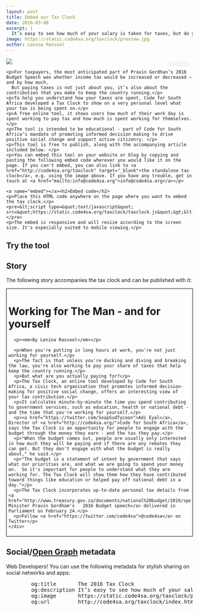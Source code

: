 ```yaml
---
layout: post
title: Embed our Tax Clock
date: 2016-03-08
excerpt: |
  It’s easy to see how much of your salary is taken for taxes, but do you know how many hours are allocated to those deductions? Enter your salary to see how your tax money is being spent.
image: https://static.code4sa.org/taxclock/preview.jpg
author: Lenina Rassool
---
```


<div class="row">
  <div class="col-xs-12 col-md-6">
    <div style="position: relative">
      <div style="position: absolute; right: 0px; padding: 5px">
        <a href="#embed" style="color: #e6e6e6">&lt;EMBED&gt;</a>
      </div>
      <a href="http://code4sa.org/taxclock" target="_blank"><img src="https://static.code4sa.org/taxclock/preview.jpg" class="img-responsive"></a>
      <br/>
    </div>

    <p>For taxpayers, the most anticipated part of Pravin Gordhan’s 2016 Budget Speech was whether income tax would be increased or decreased – and by how much.
      But paying taxes is not just about you, it’s also about the contribution that you make to keep the country running.</p>
    <p>To help you understand how your taxes are spent, Code for South Africa developed a Tax Clock to show on a very personal level what your tax is being spent on.</p>
    <p>A free online tool, it shows users how much of their work day is spent working to pay tax and how much is spent working for themselves. </p>
    <p>The tool is intended to be educational - part of Code for South Africa’s mandate of promoting informed decision making to drive positive social change and support active citizenry. </p>
    <p>This tool is free to publish, along with the accompanying article included below. </p>
    <p>You can embed this tool on your website or blog by copying and pasting the following embed code wherever you would like it on the page. If you can't embed, you can also link to <a href="http://code4sa.org/taxclock" target="_blank">the standalone tax clock</a>, e.g. using the image above. If you have any trouble, get in touch at <a href="mailto:info@code4sa.org">info@code4sa.org</a></p>

    <a name="embed"></a><h2>Embed code</h2>
    <p>Place this HTML code anywhere on the page where you want to embed the tax clock.</p>
    <pre>&lt;script type=&quot;text/javascript&quot; src=&quot;https://static.code4sa.org/taxclock/taxclock.js&quot;&gt;&lt;/script&gt;</pre>
    <p>The embed is responsive and will resize according to the screen size. It's especially suited to mobile viewing.</p>

  </div>
</div>
<div class="row">
  <div class="col-xs-12 col-md-6">
    <h2>Try the tool</h2>
    <script type="text/javascript" src="https://static.code4sa.org/taxclock/taxclock.js"></script>
  </div>
  <div class="col-xs-12 col-md-6">
    <h2>Story</h2>
    <p>The following story accompanies the tax clock and can be published with it:</p>
    <div class="" style="border: 1px solid black; padding: 5px">
      <h1>Working for The Man - and for yourself</h1>

      <p><em>By Lenina Rassool</em></p>

      <p>When you're putting in long hours at work, you're not just working for yourself.</p>
      <p>The fact is that unless you're ducking and diving and breaking the law, you're also working to pay your share of taxes that help keep the country running.</p>
      <p>But what are you actually paying for?</p>
      <p>The Tax Clock, an online tool developed by Code for South Africa, a civic tech organisation that promotes informed decision-making for positive social change, offers an interesting view of your tax contribution.</p>
      <p>It calculates minute-by-minute the time you spend contributing to government services, such as education, health or national debt - and the time that you're working for yourself.</p>
      <p><a href="https://twitter.com/SoapSudTycoon">Adi Eyal</a>, Director of <a href="http://code4sa.org/">Code for South Africa</a>, says the Tax Clock is an opportunity for people to engage with the budget through the money they earn - and the tax they pay.</p>
      <p>"When the budget comes out, people are usually only interested in how much they will be paying and if there are any rebates they can get. But they don't engage with what the budget is really about," he said.</p>
      <p>"The budget is a statement of intent by government that says what our priorities are, and what we are going to spend your money on.  So it's important for people to understand what they are working for. The Tax Clock will show them how they have contributed toward things like education or helped pay off national debt in a day."</p>
      <p>The Tax Clock incorporates up-to-date personal tax details from <a href="http://www.treasury.gov.za/documents/national%20budget/2016/speech/speech.pdf">Finance Minister Pravin Gordham's   2016 Budget speech</a> delivered in Parliament on February 24.</p>
      <p>Follow <a href="https://twitter.com/code4sa">@code4sa</a> on Twitter</p>
    </div>
  </div>
  <div class="">
    <div class="col-xs-12 col-md-12">
      <h2>Social/<a href="http://ogp.me/">Open Graph</a> metadata</h2>
      Web Developers! You can use the following metadata for stylish sharing on social networks and apps:
      <pre>
        og:title       The 2016 Tax Clock
        og:description It’s easy to see how much of your salary is taken for taxes, but do you know how many hours are allocated to those deductions? Enter your salary to see how your tax money is being spent.
        og:image       https://static.code4sa.org/taxclock/preview.jpg
        og:url         http://code4sa.org/taxclock/index.html?show-embed-link=true
      </pre>
    </div>
  </div>
</div>

